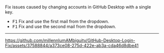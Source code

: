 Fix issues caused by changing accounts in GitHub Desktop with a single key.

* <kbd>F1</kbd> Fix and use the first mail from the dropdown.
* <kbd>F1</kbd> Fix and use the second mail from the dropdown.

---

https://github.com/millennIumAMbiguity/GitHub-Desktop-Login-Fix/assets/37588844/a373ce08-275d-422e-ab3a-cda46d8dbe41
